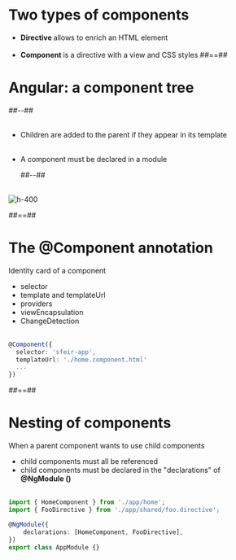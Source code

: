 <!-- .slide" -->

# Two types of components

-   <b> Directive </b> allows to enrich an HTML element <br> <br>
-   <b> Component </b> is a directive with a view and CSS styles
##==##
<!-- .slide: class="two-column-layout" -->

# Angular: a component tree

##--##
<br><br>

-   Children are added to the parent if they appear in its template <br> <br>
-   A component must be declared in a module

    ##--##
    <br><br>

![h-400](assets/images/school/components/component_tree.png)

##==##

<!-- .slide: class="with-code inconsolata" -->

# The @Component annotation

Identity card of a component <br>

-   selector
-   template and templateUrl
-   providers
-   viewEncapsulation
-   ChangeDetection <br> <br>

```typescript
@Component({
  selector: 'sfeir-app',
  templateUrl: './home.component.html'
  ...
})
```

<!-- .element: class="big-code" -->

##==##

<!-- .slide: class="with-code inconsolata" -->

# Nesting of components

When a parent component wants to use child components <br>

-   child components must all be referenced
-   child components must be declared in the "declarations" of <b> @NgModule () </b> <br> <br>

```typescript
import { HomeComponent } from './app/home';
import { FooDirective } from './app/shared/foo.directive';

@NgModule({
    declarations: [HomeComponent, FooDirective],
})
export class AppModule {}
```

<!-- .element: class="big-code" -->
